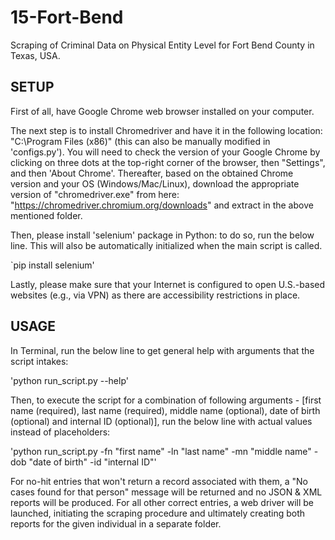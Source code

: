 # 15-Fort-Bend

Scraping of Criminal Data on Physical Entity Level for Fort Bend County in Texas, USA.


SETUP
-----

First of all, have Google Chrome web browser installed on your computer. 

The next step is to install Chromedriver and have it in the following location: "C:\Program Files (x86)" (this can also be manually modified in 'configs.py'). You will need to check the version of your Google Chrome by clicking on three dots at the top-right corner of the browser, then "Settings", and then 'About Chrome'. Thereafter, based on the obtained Chrome version and your OS (Windows/Mac/Linux), download the appropriate version of "chromedriver.exe" from here: "https://chromedriver.chromium.org/downloads" and extract in the above mentioned folder. 

Then, please install 'selenium' package in Python: to do so, run the below line. This will also be automatically initialized when the main script is called.

`pip install selenium'

Lastly, please make sure that your Internet is configured to open U.S.-based websites (e.g., via VPN) as there are accessibility restrictions in place.


USAGE 
-----

In Terminal, run the below line to get general help with arguments that the script intakes:

'python run_script.py --help'


Then, to execute the script for a combination of following arguments - [first name (required), last name (required), middle name (optional), date of birth (optional) and internal ID (optional)], run the below line with actual values instead of placeholders:

'python run_script.py -fn "first name" -ln "last name" -mn "middle name" -dob "date of birth" -id "internal ID"'


For no-hit entries that won't return a record associated with them, a "No cases found for that person" message will be returned and no JSON & XML reports will be produced.
For all other correct entries, a web driver will be launched, initiating the scraping procedure and ultimately creating both reports for the given individual in a separate folder.
